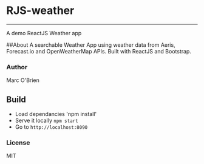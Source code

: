 # RJS-weather
-----
A demo ReactJS Weather app 

##About
A searchable Weather App using weather data from Aeris, Forecast.io and OpenWeatherMap APIs. Built with ReactJS and Bootstrap.

### Author
Marc O'Brien

## Build
- Load dependancies 'npm install'
- Serve it locally `npm start`
- Go to `http://localhost:8090`

### License
MIT
